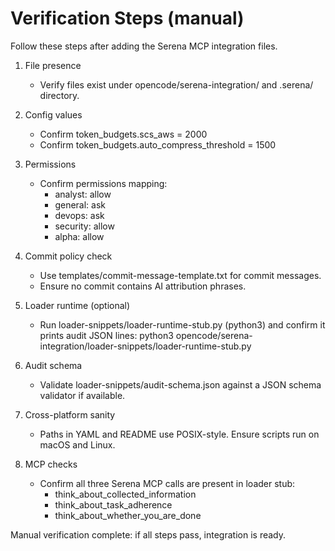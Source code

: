 # Verification Steps (manual)

Follow these steps after adding the Serena MCP integration files.

1. File presence
   - Verify files exist under opencode/serena-integration/ and .serena/ directory.

2. Config values
   - Confirm token_budgets.scs_aws = 2000
   - Confirm token_budgets.auto_compress_threshold = 1500

3. Permissions
   - Confirm permissions mapping:
     - analyst: allow
     - general: ask
     - devops: ask
     - security: allow
     - alpha: allow

4. Commit policy check
   - Use templates/commit-message-template.txt for commit messages.
   - Ensure no commit contains AI attribution phrases.

5. Loader runtime (optional)
   - Run loader-snippets/loader-runtime-stub.py (python3) and confirm it prints audit JSON lines:
     python3 opencode/serena-integration/loader-snippets/loader-runtime-stub.py

6. Audit schema
   - Validate loader-snippets/audit-schema.json against a JSON schema validator if available.

7. Cross-platform sanity
   - Paths in YAML and README use POSIX-style. Ensure scripts run on macOS and Linux.

8. MCP checks
   - Confirm all three Serena MCP calls are present in loader stub:
     - think_about_collected_information
     - think_about_task_adherence
     - think_about_whether_you_are_done

Manual verification complete: if all steps pass, integration is ready.
